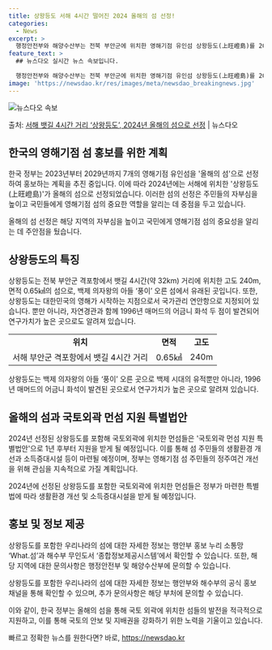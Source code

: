 ```yaml
---
title: 상왕등도 서해 4시간 떨어진 2024 올해의 섬 선정!
categories:
  - News
excerpt: >
  행정안전부와 해양수산부는 전북 부안군에 위치한 영해기점 유인섬 상왕등도(上旺嶝島)를 2024년 갑진년(甲辰年…
feature_text: >
  ## 뉴스다오 실시간 뉴스 속보입니다.

  행정안전부와 해양수산부는 전북 부안군에 위치한 영해기점 유인섬 상왕등도(上旺嶝島)를 2024년 갑진년(甲辰年…
image: 'https://newsdao.kr/res/images/meta/newsdao_breakingnews.jpg'
---
```


![뉴스다오 속보](https://newsdao.kr/res/images/meta/newsdao_breakingnews.jpg)

<p>출처: <a href="https://newsdao.kr/2888" rel="dofollow">서해 뱃길 4시간 거리 ‘상왕등도’, 2024년 올해의 섬으로 선정</a> | 뉴스다오</p>

<h2 data-ke-size="size26">한국의 영해기점 섬 홍보를 위한 계획</h2>
한국 정부는 2023년부터 2029년까지 7개의 영해기점 유인섬을 '올해의 섬'으로 선정하여 홍보하는 계획을 추진 중입니다. 이에 따라 2024년에는 서해에 위치한 '상왕등도(上旺嶝島)'가 올해의 섬으로 선정되었습니다. 이러한 섬의 선정은 주민들의 자부심을 높이고 국민들에게 영해기점 섬의 중요한 역할을 알리는 데 중점을 두고 있습니다.

<p data-ke-size="size16">올해의 섬 선정은 해당 지역의 자부심을 높이고 국민에게 영해기점 섬의 중요성을 알리는 데 주안점을 뒀습니다.</p>

<h2 data-ke-size="size26">상왕등도의 특징</h2>
상왕등도는 전북 부안군 격포항에서 뱃길 4시간(약 32km) 거리에 위치한 고도 240m, 면적 0.65㎢의 섬으로, 백제 의자왕의 아들 ‘풍이’ 오른 섬에서 유래된 곳입니다. 또한, 상왕등도는 대한민국의 영해가 시작하는 지점으로서 국가관리 연안항으로 지정되어 있습니다. 뿐만 아니라, 자연경관과 함께 1996년 매머드의 어금니 화석 두 점이 발견되어 연구가치가 높은 곳으로도 알려져 있습니다.

<table>
	<tr>
		<td style="text-align: center; height: 17px;"><b>위치</b></td>
		<td style="text-align: center; height: 17px;"><b>면적</b></td>
		<td style="text-align: center; height: 17px;"><b>고도</b></td>
	</tr>
	<tr>
		<td style="text-align: center;">서해 부안군 격포항에서 뱃길 4시간 거리</td>
		<td style="text-align: center;">0.65㎢</td>
		<td style="text-align: center;">240m</td>
	</tr>
</table>
<p data-ke-size="size16">상왕등도는 백제 의자왕의 아들 ‘풍이’ 오른 곳으로 백제 시대의 유적뿐만 아니라, 1996년 매머드의 어금니 화석이 발견된 곳으로서 연구가치가 높은 곳으로 알려져 있습니다.</p>

<h2 data-ke-size="size26">올해의 섬과 국토외곽 먼섬 지원 특별법안</h2>
2024년 선정된 상왕등도를 포함해 국토외곽에 위치한 먼섬들은 '국토외곽 먼섬 지원 특별법안'으로 1년 후부터 지원을 받게 될 예정입니다. 이를 통해 섬 주민들의 생활환경 개선과 소득증대시설 등이 마련될 예정이며, 정부는 영해기점 섬 주민들의 정주여건 개선을 위해 관심을 지속적으로 가질 계획입니다.

<p data-ke-size="size16">2024년에 선정된 상왕등도를 포함한 국토외곽에 위치한 먼섬들은 정부가 마련한 특별법에 따라 생활환경 개선 및 소득증대시설을 받게 될 예정입니다.</p>

<h2 data-ke-size="size26">홍보 및 정보 제공</h2>
상왕등도를 포함한 우리나라의 섬에 대한 자세한 정보는 행안부 홍보 누리 소통망 ‘What.섬’과 해수부 무인도서 ‘종합정보제공시스템’에서 확인할 수 있습니다. 또한, 해당 지역에 대한 문의사항은 행정안전부 및 해양수산부에 문의할 수 있습니다.

<p data-ke-size="size16">상왕등도를 포함한 우리나라의 섬에 대한 자세한 정보는 행안부와 해수부의 공식 홍보 채널을 통해 확인할 수 있으며, 추가 문의사항은 해당 부처에 문의할 수 있습니다.</p>

이와 같이, 한국 정부는 올해의 섬을 통해 국토 외곽에 위치한 섬들의 발전을 적극적으로 지원하고, 이를 통해 국토의 안보 및 지배권을 강화하기 위한 노력을 기울이고 있습니다. 

빠르고 정확한 뉴스를 원한다면? 바로, <a href="https://newsdao.kr" rel="dofollow">https://newsdao.kr</a>


    
